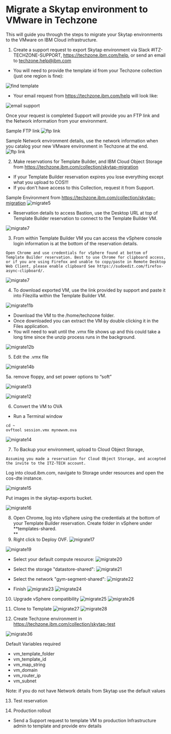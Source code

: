 # Migrate a Skytap environment to VMware in Techzone

This will guide you through the steps to migrate your Skytap environments to the VMware on IBM Cloud infrastructure.

1. Create a support request to export Skytap environment via Slack #ITZ-TECHZONE-SUPPORT, https://techzone.ibm.com/help, or send an email to techzone.help@ibm.com

- You will need to provide the template id from your Techzone collection (just one region is fine):

![find template](https://github.com/IBM/itz-support-public/blob/main/Skytap/Skytap-Runbooks/Images/skytapmigrate1.png)

- Your email request from https://techzone.ibm.com/help will look like:

![email support](https://github.com/IBM/itz-support-public/blob/main/Skytap/Skytap-Runbooks/Images/skytapmigrate2.png)

Once your request is completed Support will provide you an FTP link and the Network information from your environment. 

Sample FTP link
![ftp link](https://github.com/IBM/itz-support-public/blob/main/Skytap/Skytap-Runbooks/Images/skytapmigrate3.png)

Sample Network environment details, use the network information when you catalog your new VMware environment in Techzone at the end.
![ftp link](https://github.com/IBM/itz-support-public/blob/main/Skytap/Skytap-Runbooks/Images/skytapmigrate4.png)


2. Make reservations for Template Builder, and IBM Cloud Object Storage from https://techzone.ibm.com/collection/skytap-migration
- If your Template Builder reservation expires you lose everything except what you upload to COS!!!
- If you don't have access to this Collection, request it from Support.

Sample Environment from https://techzone.ibm.com/collection/skytap-migration
![migrate5](https://github.com/IBM/itz-support-public/blob/main/Skytap/Skytap-Runbooks/Images/skytapmigrate5.png)

- Reservation details to access Bastion, use the Desktop URL at top of Template Builder reservation to connect to the Template Builder VM. 

![migrate7](https://github.com/IBM/itz-support-public/blob/main/Skytap/Skytap-Runbooks/Images/skytapmigrate6.png)

3. From within Template Builder VM you can access the vSphere console login information is at the bottom of the reservation details.

`Open Chrome and use credentials for vSphere found at bottom of Template Builder reservation.
Best to use Chrome for clipboard access, or if you are using Firefox and unable to copy/paste in Remote Desktop Web Client, please enable clipboard See https://sudoedit.com/firefox-async-clipboard/.` 

![migrate7](https://github.com/IBM/itz-support-public/blob/main/Skytap/Skytap-Runbooks/Images/skytapmigrate7.png)



4. To download exported VM, use the link provided by support and paste it into Filezilla within the Template Builder VM.


![migrate11b](https://github.com/IBM/itz-support-public/blob/main/Skytap/Skytap-Runbooks/Images/skytapmigrate11b.png)

- Download the VM to the /home/techzone folder.
- Once downloaded you can extract the VM by double clicking it in the Files application.
- You will need to wait until the .vmx file shows up and this could take a long time since the unzip process runs in the background.

![migrate12b](https://github.com/IBM/itz-support-public/blob/main/Skytap/Skytap-Runbooks/Images/skytapmigrate12b.png)


5. Edit the .vmx file

![migrate14b](https://github.com/IBM/itz-support-public/blob/main/Skytap/Skytap-Runbooks/Images/skytapmigrate14b.png)

 5a. remove floppy, and set power options to “soft”

![migrate13](https://github.com/IBM/itz-support-public/blob/main/Skytap/Skytap-Runbooks/Images/skytapmigrate13.png)

![migrate12](https://github.com/IBM/itz-support-public/blob/main/Skytap/Skytap-Runbooks/Images/skytapmigrate12.png)

6. Convert the VM to OVA 
- Run a Terminal window
```
cd ~
ovftool session.vmx mynewvm.ova
```

![migrate14](https://github.com/IBM/itz-support-public/blob/main/Skytap/Skytap-Runbooks/Images/skytapmigrate14.png)

7. To Backup your environment, upload to Cloud Object Storage, 

`Assuming you made a reservation for Cloud Object Storage, and accepted the invite to the ITZ-TECH account.`

  Log into cloud.ibm.com, navigate to Storage under resources and open the cos-dte instance.

![migrate15](https://github.com/IBM/itz-support-public/blob/main/Skytap/Skytap-Runbooks/Images/skytapmigrate15.png)

Put images in the skytap-exports bucket.

![migrate16](https://github.com/IBM/itz-support-public/blob/main/Skytap/Skytap-Runbooks/Images/skytapmigrate16.png)

8. Open Chrome, log into vSphere using the credentials at the bottom of your Template Builder reservation.  Create folder in vSphere under **templates-shared.  
**
9. Right click to Deploy OVF.
![migrate17](https://github.com/IBM/itz-support-public/blob/main/Skytap/Skytap-Runbooks/Images/skytapmigrate17.png)

![migrate19](https://github.com/IBM/itz-support-public/blob/main/Skytap/Skytap-Runbooks/Images/skytapmigrate19.png)

- Select your default compute resource:
![migrate20](https://github.com/IBM/itz-support-public/blob/main/Skytap/Skytap-Runbooks/Images/skytapmigrate20.png)

- Select the storage "datastore-shared":
![migrate21](https://github.com/IBM/itz-support-public/blob/main/Skytap/Skytap-Runbooks/Images/skytapmigrate21.png)

- Select the network "gym-segment-shared":
![migrate22](https://github.com/IBM/itz-support-public/blob/main/Skytap/Skytap-Runbooks/Images/skytapmigrate22.png)

- Finish
![migrate23](https://github.com/IBM/itz-support-public/blob/main/Skytap/Skytap-Runbooks/Images/skytapmigrate23.png)
![migrate24](https://github.com/IBM/itz-support-public/blob/main/Skytap/Skytap-Runbooks/Images/skytapmigrate24.png)

10. Upgrade vSphere compatibility
![migrate25](https://github.com/IBM/itz-support-public/blob/main/Skytap/Skytap-Runbooks/Images/skytapmigrate25.png)
![migrate26](https://github.com/IBM/itz-support-public/blob/main/Skytap/Skytap-Runbooks/Images/skytapmigrate26.png)


11. Clone to Template
![migrate27](https://github.com/IBM/itz-support-public/blob/main/Skytap/Skytap-Runbooks/Images/skytapmigrate27.png)
![migrate28](https://github.com/IBM/itz-support-public/blob/main/Skytap/Skytap-Runbooks/Images/skytapmigrate28.png)

12. Create Techzone environment in https://techzone.ibm.com/collection/skytap-test

![migrate36](https://github.com/IBM/itz-support-public/blob/main/Skytap/Skytap-Runbooks/Images/skytapmigrate36.png)


Default Variables required
- vm_template_folder
- vm_template_id
- vm_map_string
- vm_domain
- vm_router_ip
- vm_subnet

Note: if you do not have Network details from Skytap use the default values

13. Test reservation

14. Production rollout
- Send a Support request to template VM to production
Infrastructure admin to template and provide env details


